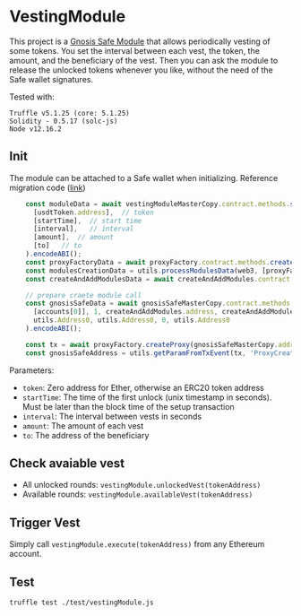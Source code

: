# VestingModule

This project is a [Gnosis Safe Module](https://docs.gnosis.io/safe/docs/contracts_details/#modules)
that allows periodically vesting of some tokens. You set the interval between each vest, the token,
the amount, and the beneficiary of the vest. Then you can ask the module to release the unlocked
tokens whenever you like, without the need of the Safe wallet signatures.

Tested with:

```text
Truffle v5.1.25 (core: 5.1.25)
Solidity - 0.5.17 (solc-js)
Node v12.16.2
```

## Init

The module can be attached to a Safe wallet when initializing. Reference migration code ([link](migrations/3_deploy_safe_instance.js))

```js
    const moduleData = await vestingModuleMasterCopy.contract.methods.setup(
      [usdtToken.address],  // token
      [startTime],  // start time
      [interval],   // interval
      [amount],  // amount
      [to]   // to
    ).encodeABI();
    const proxyFactoryData = await proxyFactory.contract.methods.createProxy(vestingModuleMasterCopy.address, moduleData).encodeABI();
    const modulesCreationData = utils.processModulesData(web3, [proxyFactoryData]);
    const createAndAddModulesData = await createAndAddModules.contract.methods.createAndAddModules(proxyFactory.address, modulesCreationData).encodeABI();

    // prepare craete module call
    const gnosisSafeData = await gnosisSafeMasterCopy.contract.methods.setup(
      [accounts[0]], 1, createAndAddModules.address, createAndAddModulesData,
      utils.Address0, utils.Address0, 0, utils.Address0
    ).encodeABI();

    const tx = await proxyFactory.createProxy(gnosisSafeMasterCopy.address, gnosisSafeData);
    const gnosisSafeAddress = utils.getParamFromTxEvent(tx, 'ProxyCreation', 'proxy', proxyFactory.address);
```

Parameters:

- `token`: Zero address for Ether, otherwise an ERC20 token address
- `startTime`: The time of the first unlock (unix timestamp in seconds). Must be later than the
   block time of the setup transaction
- `interval`: The interval between vests in seconds
- `amount`: The amount of each vest
- `to`: The address of the beneficiary

## Check avaiable vest

- All unlocked rounds: `vestingModule.unlockedVest(tokenAddress)`
- Available rounds: `vestingModule.availableVest(tokenAddress)`

## Trigger Vest

Simply call `vestingModule.execute(tokenAddress)` from any Ethereum account.

## Test

```bash
truffle test ./test/vestingModule.js
```
